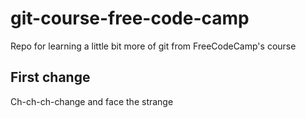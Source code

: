 # git-course-free-code-camp
Repo for learning a little bit more of git from FreeCodeCamp's course

## First change
Ch-ch-ch-change and face the strange
